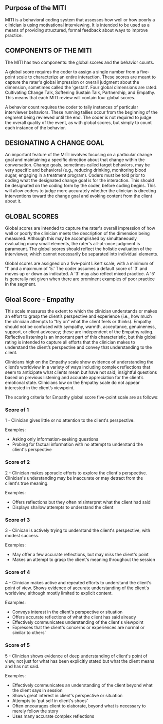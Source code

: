 <reference>

## Purpose of the MITI

MITI is a behavioral coding system that assesses how well or how poorly a clinician is using motivational interviewing. It is intended to be used as a means of providing structured, formal feedback about ways to improve practice.

## COMPONENTS OF THE MITI

The MITI has two components: the global scores and the behavior counts.

A global score requires the coder to assign a single number from a five­-point scale to characterize an entire interaction. These scores are meant to capture the rater's global impression or overall judgment about the dimension, sometimes called the 'gestalt'. Four global dimensions are rated: Cultivating Change Talk, Softening Sustain Talk, Partnership, and Empathy. This means that each MITI review will contain four global scores.

A behavior count requires the coder to tally instances of particular interviewer behaviors. These running tallies occur from the beginning of the segment being reviewed until the end. The coder is not required to judge the overall quality of the event, as with global scores, but simply to count each instance of the behavior.

## DESIGNATING A CHANGE GOAL

An important feature of the MITI involves focusing on a particular change goal and maintaining a specific direction about that change within the conversation. Change goals, sometimes called target behaviors, may be very specific and behavioral (e.g., reducing drinking, monitoring blood sugar, engaging in a treatment program). Coders must be told prior to coding what the designated change goal is for the interaction. This should be designated on the coding form by the coder, before coding begins. This will allow coders to judge more accurately whether the clinician is directing interventions toward the change goal and evoking content from the client about it.

## GLOBAL SCORES

Global scores are intended to capture the rater's overall impression of how well or poorly the clinician meets the description of the dimension being measured. Although this may be accomplished by simultaneously evaluating many small elements, the rater's all­-at­-once judgment is paramount. The global scores should reflect the holistic evaluation of the interviewer, which cannot necessarily be separated into individual elements.

Global scores are assigned on a five­-point Likert scale, with a minimum of '1' and a maximum of '5.' The coder assumes a default score of '3' and moves up or down as indicated. A '3' may also reflect mixed practice. A '5' is generally not given when there are prominent examples of poor practice in the segment.

## Gloal Score - Empathy

This scale measures the extent to which the clinician understands or makes an effort to grasp the client’s perspective and experience (i.e., how much the clinician attempts to “try on” what the client feels or thinks). Empathy should not be confused with sympathy, warmth, acceptance, genuineness, support, or client advocacy; these are independent of the Empathy rating. Reflective listening is an important part of this characteristic, but this global rating is intended to capture all efforts that the clinician makes to understand the client’s perspective and convey that understanding to the client.

Clinicians high on the Empathy scale show evidence of understanding the client’s worldview in a variety of ways including complex reflections that seem to anticipate what clients mean but have not said, insightful questions based on previous listening and accurate appreciation for the client’s emotional state. Clinicians low on the Empathy scale do not appear interested in the client’s viewpoint.

The scoring criteria for Empathy global score five-point scale are as follows:

### Score of 1

1 - Clinician gives little or no attention to the client's perspective.

Examples:
- Asking only information-seeking questions
- Probing for factual information with no attempt to understand the client's perspective

### Score of 2

2 - Clinician makes sporadic efforts to explore the client's perspective. Clinician's understanding may be inaccurate or may detract from the client's true meaning.

Examples:
- Offers reflections but they often misinterpret what the client had said
- Displays shallow attempts to understand the client

### Score of 3

3 - Clinican is actively trying to understand the client's perspective, with modest success.

Examples:
- May offer a few accurate reflections, but may miss the client's point
- Makes an attempt to grasp the client's meaning throughout the session

### Score of 4

4 - Clinician makes active and repeated efforts to understand the client's point of view. Shows evidence of accurate understanding of the client's worldview, although mostly limited to explicit content.

Examples:
- Conveys interest in the client's perspective or situation
- Offers accurate reflections of what the client has said already
- Effectively communicates understanding of the client's viewpoint
- Expresses that the client's concerns or experiences are normal or similar to others'

### Score of 5

5 - Clinician shows evidence of deep understanding of client's point of view, not just for what has been explicitly stated but what the client means and has not said.

Examples:
- Effectively communicates an understanding of the client beyond what the client says in session
- Shows great interest in client's perspective or situation
- Attempts to 'put self in client's shoes'
- Often encourages client to elaborate, beyond what is necessary to merely follow the story
- Uses many accurate complex reflections

</reference>